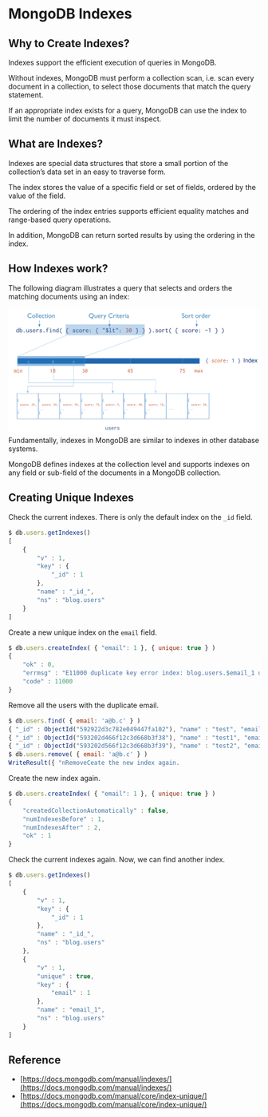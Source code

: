 # MongoDB Indexes

## Why to Create Indexes?

Indexes support the efficient execution of queries in MongoDB. 

Without indexes, MongoDB must perform a collection scan, i.e. scan every document in a collection, to select those documents that match the query statement. 

If an appropriate index exists for a query, MongoDB can use the index to limit the number of documents it must inspect.

## What are Indexes?

Indexes are special data structures that store a small portion of the collection’s data set in an easy to traverse form. 

The index stores the value of a specific field or set of fields, ordered by the value of the field. 

The ordering of the index entries supports efficient equality matches and range-based query operations. 

In addition, MongoDB can return sorted results by using the ordering in the index.

## How Indexes work?

The following diagram illustrates a query that selects and orders the matching documents using an index:

![](/assets/index-for-sort.bakedsvg.svg)Fundamentally, indexes in MongoDB are similar to indexes in other database systems. 

MongoDB defines indexes at the collection level and supports indexes on any field or sub-field of the documents in a MongoDB collection.



## Creating Unique Indexes

Check the current indexes. There is only the default index on the `_id` field.

```js
$ db.users.getIndexes()
[
    {
        "v" : 1,
        "key" : {
            "_id" : 1
        },
        "name" : "_id_",
        "ns" : "blog.users"
    }
]
```

Create a new unique index on the `email` field.

```js
$ db.users.createIndex( { "email": 1 }, { unique: true } )
{
    "ok" : 0,
    "errmsg" : "E11000 duplicate key error index: blog.users.$email_1 dup key: { : \"a@b.c\" }",
    "code" : 11000
}
```

Remove all the users with the duplicate email.

```js
$ db.users.find( { email: 'a@b.c' } )
{ "_id" : ObjectId("592922d3c782e049447fa102"), "name" : "test", "email" : "a@b.c", "password" : "1234" }
{ "_id" : ObjectId("593202d466f12c3d668b3f38"), "name" : "test1", "email" : "a@b.c", "password" : "1234" }
{ "_id" : ObjectId("593202d566f12c3d668b3f39"), "name" : "test2", "email" : "a@b.c", "password" : "1234" }
$ db.users.remove( { email: 'a@b.c' } )
WriteResult({ "nRemoveCeate the new index again.
```

Create the new index again.

```js
$ db.users.createIndex( { "email": 1 }, { unique: true } )
{
    "createdCollectionAutomatically" : false,
    "numIndexesBefore" : 1,
    "numIndexesAfter" : 2,
    "ok" : 1
}
```

Check the current indexes again. Now, we can find another index.

```js
$ db.users.getIndexes()
[
    {
        "v" : 1,
        "key" : {
            "_id" : 1
        },
        "name" : "_id_",
        "ns" : "blog.users"
    },
    {
        "v" : 1,
        "unique" : true,
        "key" : {
            "email" : 1
        },
        "name" : "email_1",
        "ns" : "blog.users"
    }
]
```

## Reference

* [https://docs.mongodb.com/manual/indexes/](https://docs.mongodb.com/manual/indexes/)
* [https://docs.mongodb.com/manual/core/index-unique/](https://docs.mongodb.com/manual/core/index-unique/)



